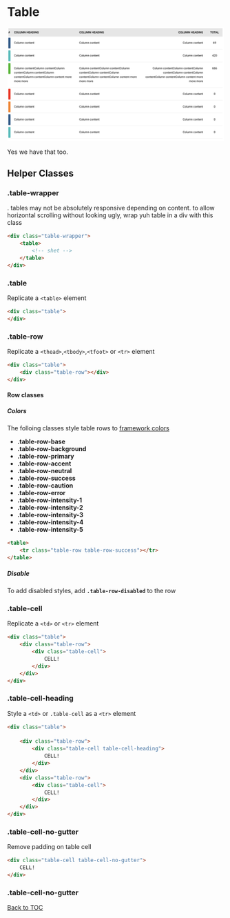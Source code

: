 # Table
![bitch](../../images/table.png)

Yes we have that too.

## Helper Classes

### **.table-wrapper**
. tables may not be absolutely responsive depending on content. to allow horizontal scrolling without looking ugly, wrap yuh table in a div with this class

```html
<div class="table-wrapper">
	<table>
		<!-- shet -->
	</table>
</div>
```
 

### **.table**

Replicate a `<table>` element

```html
<div class="table">
</div>
```

### **.table-row**

Replicate a `<thead>`,`<tbody>`,`<tfoot>` or `<tr>` element


```html
<div class="table">
	<div class="table-row"></div>
</div>
```

#### Row classes

##### Colors 
The folloing classes style table rows to [framework colors](../scaffolding/colors.md)
*	**.table-row-base**
*	**.table-row-background**
*	**.table-row-primary**
*	**.table-row-accent**
*	**.table-row-neutral**
*	**.table-row-success**
*	**.table-row-caution**
*	**.table-row-error**
*	**.table-row-intensity-1**
*	**.table-row-intensity-2**
*	**.table-row-intensity-3**
*	**.table-row-intensity-4**
*	**.table-row-intensity-5**

```html
<table>
	<tr class="table-row table-row-success"></tr>
</table>
```

##### Disable
To add disabled styles, add **`.table-row-disabled`** to the row

### **.table-cell**

Replicate a `<td>` or `<tr>` element
```html
<div class="table">
	<div class="table-row">
		<div class="table-cell">
			CELL!
		</div>
	</div>
</div>
```

### **.table-cell-heading**

Style a `<td>` or `.table-cell` as a  `<tr>` element

```html
<div class="table">

	<div class="table-row">
		<div class="table-cell table-cell-heading">
			CELL!
		</div>
	</div>
	<div class="table-row">
		<div class="table-cell">
			CELL!
		</div>
	</div>
</div>
```

### **.table-cell-no-gutter**

Remove padding on table cell
```html
<div class="table-cell table-cell-no-gutter">
	CELL!
</div>
```


### **.table-cell-no-gutter**

[Back to TOC](../../../readme.md)